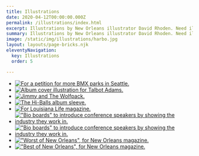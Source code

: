 ```yaml
---
title: Illustrations
date: 2020-04-12T00:00:00.000Z
permalink: /illustrations/index.html
excerpt: Illustrations by New Orleans illustrator David Rhoden. Need illustration in New Orleans? Contact me.
summary: Illustrations by New Orleans illustrator David Rhoden. Need illustration in New Orleans? Contact me.
image: /static/img/illustrations/harbo.jpg
layout: layouts/page-bricks.njk
eleventyNavigation:
  key: Illustrations 
  order: 5

---
```


- [![For a petition for more BMX parks in Seattle.](/static/img/illustrations/harbo.jpg?nf_resize=smartcrop&w=260&h=260)](/static/img/illustrations/harbo.jpg?nf_resize=smartcrop&w=260&h=260)
- [![Album cover illustration for Talbot Adams.](/static/img/designs/TalbotAdamsAlbum.jpg?nf_resize=smartcrop&w=260&h=260)](/static/img/designs/TalbotAdamsAlbum.jpg?nf_resize=smartcrop&w=260&h=260)
- [![Jimmy and The Wolfpack.](/static/img/illustrations/jandtwpilloonly.jpg)](/static/img/illustrations/jandtwpilloonly.jpg)
- [![The Hi-Balls album sleeve.](/static/img/illustrations/coverLoveMusic.jpg?nf_resize=smartcrop&w=260&h=260)](/static/img/illustrations/coverLoveMusic.jpg?nf_resize=smartcrop&w=260&h=260)
- [![For _Louisiana Life_ magazine.](/static/img/illustrations/cars.jpg?nf_resize=smartcrop&w=260&h=260)](/static/img/illustrations/cars.jpg?nf_resize=smartcrop&w=260&h=260)
- [!["Bio boards" to introduce conference speakers by showing the industry they work in.](/static/img/illustrations/narayandas.jpg?nf_resize=smartcrop&w=260&h=260)](/static/img/illustrations/narayandas.jpg?nf_resize=smartcrop&w=260&h=260)
- [!["Bio boards" to introduce conference speakers by showing the industry they work in.](/static/img/illustrations/wwf.jpg?nf_resize=smartcrop&w=260&h=260)](/static/img/illustrations/wwf.jpg?nf_resize=smartcrop&w=260&h=260)
- [!["Worst of New Orleans", for _New Orleans_ magazine.](/static/img/illustrations/baggyfinal.jpg?nf_resize=smartcrop&w=260&h=260)](/static/img/illustrations/baggyfinal.jpg?nf_resize=smartcrop&w=260&h=260)
- [!["Best of New Orleans", for _New Orleans_ magazine.](/static/img/illustrations/stloufinal.jpg?nf_resize=smartcrop&w=260&h=260)](/static/img/illustrations/stloufinal.jpg?nf_resize=smartcrop&w=260&h=260)

